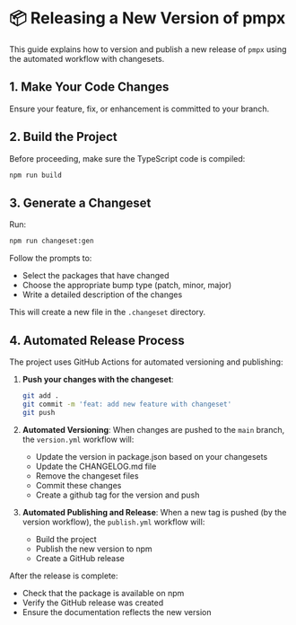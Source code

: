 
# 📦 Releasing a New Version of pmpx

This guide explains how to version and publish a new release of `pmpx` using the automated workflow with changesets.

## 1. Make Your Code Changes
Ensure your feature, fix, or enhancement is committed to your branch.

## 2. Build the Project
Before proceeding, make sure the TypeScript code is compiled:
```bash
npm run build
```

## 3. Generate a Changeset
Run:
```bash
npm run changeset:gen
```
Follow the prompts to:
- Select the packages that have changed
- Choose the appropriate bump type (patch, minor, major)
- Write a detailed description of the changes

This will create a new file in the `.changeset` directory.

## 4. Automated Release Process

The project uses GitHub Actions for automated versioning and publishing:

1. **Push your changes with the changeset**:
   ```bash
   git add .
   git commit -m 'feat: add new feature with changeset'
   git push
   ```

2. **Automated Versioning**:
   When changes are pushed to the `main` branch, the `version.yml` workflow will:
   - Update the version in package.json based on your changesets
   - Update the CHANGELOG.md file
   - Remove the changeset files
   - Commit these changes
   - Create a github tag for the version and push

3. **Automated Publishing and Release**:
   When a new tag is pushed (by the version workflow), the `publish.yml` workflow will:
   - Build the project
   - Publish the new version to npm
   - Create a GitHub release

After the release is complete:
- Check that the package is available on npm
- Verify the GitHub release was created
- Ensure the documentation reflects the new version
